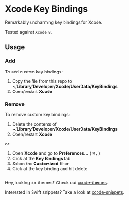 # Xcode Key Bindings
Remarkably uncharming key bindings for Xcode.

Tested against `Xcode 8`.

## Usage

### Add

To add custom key bindings:

1. Copy the file from this repo to **~/Library/Developer/Xcode/UserData/KeyBindings**
2. Open/restart **Xcode**

### Remove

To remove custom key bindings:

1. Delete the contents of **~/Library/Developer/Xcode/UserData/KeyBindings**
2. Open/restart **Xcode**

or

1. Open **Xcode** and go to **Preferences...** ( <kbd>⌘</kbd><kbd>,</kbd> )
2. Click at the **Key Bindings** tab
3. Select the **Customized** filter
4. Click at the key binding and hit delete

##
Hey, looking for themes? Check out [xcode-themes](https://github.com/adrfer/xcode-themes).

Interested in Swift snippets? Take a look at [xcode-snippets](https://github.com/adrfer/xcode-snippets).

